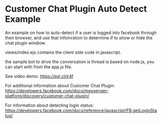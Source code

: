 Customer Chat Plugin Auto Detect Example
========================================

An example on how to auto-detect if a user is logged into facebook through their browser, 
and use that infomration to determine if to show or hide the chat plugin windiow.

views/index.ejs contains the client side code in javascript.

the sample bot to drive the conversation is thread is based on node.js, you can start with from the app.js file.

See video demo:
https://pxl.cl/jr4f 

For additional information about Customer Chat Plugin: 
https://developers.facebook.com/docs/messenger-platform/discovery/customer-chat-plugin/

For information about detecting login status:
https://developers.facebook.com/docs/reference/javascript/FB.getLoginStatus/


